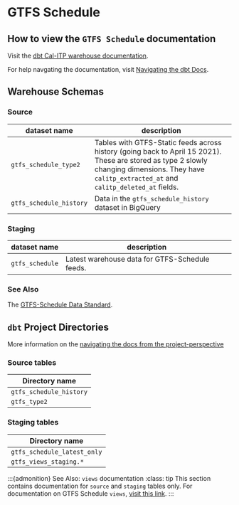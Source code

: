 # GTFS Schedule

## How to view the `GTFS Schedule` documentation

Visit the [dbt Cal-ITP warehouse documentation](https://dbt-docs.calitp.org/#!/overview).

For help navgating the documentation, visit [Navigating the dbt Docs](navigating-dbt-docs).

## Warehouse Schemas

### Source

| dataset name | description |
| ------- | ----------- |
| `gtfs_schedule_type2` | Tables with GTFS-Static feeds across history (going back to April 15 2021). These are stored as type 2 slowly changing dimensions. They have `calitp_extracted_at` and `calitp_deleted_at` fields. |
| `gtfs_schedule_history` | Data in the `gtfs_schedule_history` dataset in BigQuery |

### Staging

| dataset name | description |
| ------- | ----------- |
| `gtfs_schedule` | Latest warehouse data for GTFS-Schedule feeds. |

### See Also
The [GTFS-Schedule Data Standard](https://developers.google.com/transit/gtfs/).

## `dbt` Project Directories
More information on the [navigating the docs from the project-perspective](navigating-dbt-docs)

### Source tables
| Directory name |
| ------- |
| `gtfs_schedule_history` |
| `gtfs_type2` |

### Staging tables
| Directory name |
| ------- |
| `gtfs_schedule_latest_only` |
| `gtfs_views_staging.*` |


:::{admonition} See Also: `views` documentation
:class: tip
This section contains documentation for `source` and `staging` tables only. For documentation on GTFS Schedule `views`, [visit this link](view-models).
:::
